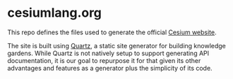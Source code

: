 # cesiumlang.org

This repo defines the files used to generate the official [Cesium website](https://cesiumlang.org).

The site is built using [Quartz](https://quartz.jzhao.xyz/), a static site generator for building knowledge gardens.  While Quartz is not natively setup to support generating API documentation, it is our goal to repurpose it for that given its other advantages and features as a generator plus the simplicity of its code.
